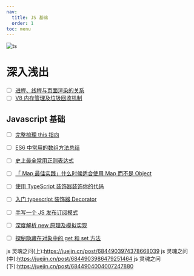 ```yaml
---
nav:
  title: JS 基础
  order: 1
toc: menu
---
```


![ts](https://p3-juejin.byteimg.com/tos-cn-i-k3u1fbpfcp/9c2fd85eed8c460ea83ea1f90f49afd5~tplv-k3u1fbpfcp-zoom-in-crop-mark:1304:0:0:0.awebp?)

# 深入浅出

- [ ] [进程、线程与页面渲染的关系](https://mp.weixin.qq.com/s/Yl2THzVa-jySMvN7bwJS9w)
- [ ] [V8 内存管理及垃圾回收机制](https://mp.weixin.qq.com/s/_ZXIRaV1InOyMt3Xe5irDw)

## Javascript 基础

- [ ] [完整梳理 this 指向](https://mp.weixin.qq.com/s/KuAW0QDbxe-h-6o2WV6AJA)
- [ ] [ES6 中常用的数组方法总结](https://mp.weixin.qq.com/s/oEwhydO00rx7YtBV1Vz0yA)

- [ ] [史上最全常用正则表达式](https://mp.weixin.qq.com/s/wgkCgoRz7Y6YGAonPa5hJw)

- [ ] [「 Map 最佳实践」什么时候适合使用 Map 而不是 Object](https://mp.weixin.qq.com/s/ax-Lec-wam0pptpRTH5Log)

- [ ] [使用 TypeScript 装饰器装饰你的代码](https://mp.weixin.qq.com/s/1rl7QqCJZwXs10n5S6HCeg)
- [ ] [入门 typescript 装饰器 Decorator](https://mp.weixin.qq.com/s/WBztiyyY9hSGvaqscczlnQ)
- [ ] [手写一个 JS 发布订阅模式](https://mp.weixin.qq.com/s/fIzMPMYGOMkjVpTF7cA28A)
- [ ] [深度解析 new 原理及模拟实现](https://mp.weixin.qq.com/s/1_3Qi5WISN0O7XOfpvcumQ)
- [ ] [探秘隐藏在对象中的 get 和 set 方法](https://mp.weixin.qq.com/s/oZ_5svu4GvF3LSNFurcjyg)

js 灵魂之问(上):https://juejin.cn/post/6844903974378668039 js 灵魂之问(中):https://juejin.cn/post/6844903986479251464 js 灵魂之问(下):https://juejin.cn/post/6844904004007247880

